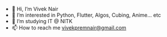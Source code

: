 - 👋 Hi, I’m Vivek Nair
- 👀 I’m interested in Python, Flutter, Algos, Cubing, Anime... etc
- 🌱 I’m studying IT @ NITK
- 📫 How to reach me vivekpremnair@gmail.com 
<!---
vivekpnair/vivekpnair is a ✨ special ✨ repository because its `README.md` (this file) appears on your GitHub profile.
You can click the Preview link to take a look at your changes.
--->
